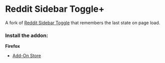 # Reddit Sidebar Toggle+

A fork of [Reddit Sidebar Toggle](https://dylanaraps/reddit-sidebar-toggle) that remembers the last state on page load. 

### Install the addon:

**Firefox**

- [Add-On Store](https://addons.mozilla.org/en-US/firefox/addon/reddit-sidebar-toggle-plus/)
